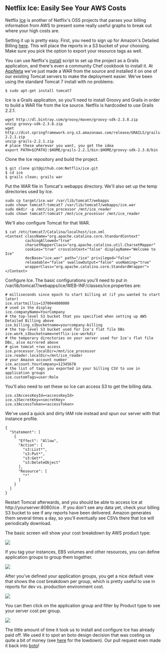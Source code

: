 ## Netflix Ice: Easily See Your AWS Costs ##

Netflix [Ice](https://github.com/netflix/ice) is another of Netflix's OSS projects that parses your billing information from AWS to present some really useful graphs to break out where your high costs are.

Setting it up is pretty easy.  First, you need to sign up for Amazon's Detailed Billing [here](http://docs.aws.amazon.com/awsaccountbilling/latest/aboutv2/detailed-billing-reports.html).  This will place the reports in a S3 bucket of your choosing.  Make sure you pick the option to export your resource tags as well.

You can use Netflix's [install](https://github.com/Netflix/ice/blob/master/install.sh) script to set up the project as a Grails application, and there's even a community Chef cookbook to install it.  At [AppNeta](http://www.appneta.com/) we've just made a WAR from the source and installed it on one of our existing Tomcat servers to make the deployment easier.  We've been using the standard Tomcat 7 install with no problems:
```
$ sudo apt-get install tomcat7
```

Ice is a Grails application, so you'll need to install Groovy and Grails in order to build a WAR file from the Ice source.  Netflix is hardcoded to use Grails 2.2.1.
```
wget http://dl.bintray.com/groovy/maven/groovy-sdk-2.3.8.zip
unzip groovy-sdk-2.3.8.zip
wget http://dist.springframework.org.s3.amazonaws.com/release/GRAILS/grails-2.2.1.zip
unzip grails-2.2.1.zip
# place these wherever you want, you get the idea
export PATH=${PATH}:$HOME/grails-2.2.1/bin:$HOME/groovy-sdk-2.3.8/bin
```

Clone the Ice repository and build the project.
```
$ git clone git@github.com:Netflix/ice.git
$ cd ice
$ grails clean; grails war
```

Put the WAR file in Tomcat's webapps directory.  We'll also set up the temp directories used by Ice.
```
sudo cp target/ice.war /var/lib/tomcat7/webapps
sudo chown tomcat7:tomcat7 /var/lib/tomcat7/webapps/ice.war
sudo mkdir -p /mnt/ice_processor /mnt/ice_reader
sudo chown tomcat7:tomcat7 /mnt/ice_processor /mnt/ice_reader
```

We'll also configure Tomcat for that WAR.

```
$ cat /etc/tomcat7/Catalina/localhost/ice.xml
<Context className="org.apache.catalina.core.StandardContext"
         cachingAllowed="true"
         charsetMapperClass="org.apache.catalina.util.CharsetMapper"
         cookies="true" crossContext="false" displayName="Welcome to Ice"
         docBase="ice.war" path="/ice" privileged="false"
         reloadable="false" swallowOutput="false" useNaming="true"
         wrapperClass="org.apache.catalina.core.StandardWrapper">
</Context>
```

Configure Ice.  The basic configurations you'll need to put in /var/lib/tomcat7/webapps/ice/WEB-INF/classes/ice.properties are:

```
# milliseconds since epoch to start billing at (if you wanted to start later)
ice.startmillis=1370044800000
# used in the display
ice.companyName=YourCompany
# the top-level S3 bucket that you specified when setting up AWS Detailed Billing above 
ice.billing_s3bucketname=yourcompany-billing
# the top-level S3 bucket used for Ice's flat file DBs
ice.work_s3bucketname=netflix-ice-workdir
# the temporary directories on your server used for Ice's flat file DBs, also mirrored above
# give tomcat +rwx access
ice.processor.localDir=/mnt/ice_processor
ice.reader.localDir=/mnt/ice_reader
# your Amazon account number
ice.account.YourCompany=12345678
# the list of tags you exported in your billing CSV to use in application groups
ice.customTags=user:Role
```

You'll also need to set these so Ice can access S3 to get the billing data.
```
ice.s3AccessKeyId=<accessKeyId>
ice.s3SecretKey=<secretKey>
ice.s3AccessToken=<accessToken>
```
We've used a quick and dirty IAM role instead and spun our server with that instance profile.
```
{
  "Statement": [
    {
      "Effect": "Allow",
      "Action": [
        "s3:List*",
        "s3:Put*",
        "s3:Get*",
        "s3:DeleteObject"
      ],
      "Resource": [
        "*"
      ]
    }
  ]
}
```

Restart Tomcat afterwards, and you should be able to access Ice at http://yourserver:8080/ice .  If you don't see any data yet, check your billing S3 bucket to see if any reports have been delivered.  Amazon generates them several times a day, so you'll eventually see CSVs there that Ice will periodically download.

The basic screen will show your cost breakdown by AWS product type:

![](https://raw.github.com/jessedavis/writings/master/images/basic_resource_breakdown.png)

If you tag your instances, EBS volumes and other resources, you can define application groups to group them together.

![](https://raw.github.com/jessedavis/writings/master/images/application_group_menu.png)

After you've defined your application groups, you get a nice default view that shows the cost breakdown per group, which is pretty useful to use in reports for dev vs. production environment cost.

![](https://raw.github.com/jessedavis/writings/master/images/application_group_list.png)

You can then click on the application group and filter by Product type to see your server cost per group.

![](https://raw.github.com/jessedavis/writings/master/images/resource_group_instance_cost.png)

The little amount of time it took us to install and configure Ice has already paid off.  We used it to spot an boto design decision that was costing us quite a bit of money (see [here](http://www.appneta.com/blog/s3-list-get-bucket-default/) for the lowdown).  Our pull request even made it back into [boto](http://boto.readthedocs.org/en/latest/releasenotes/v2.25.0.html)!
